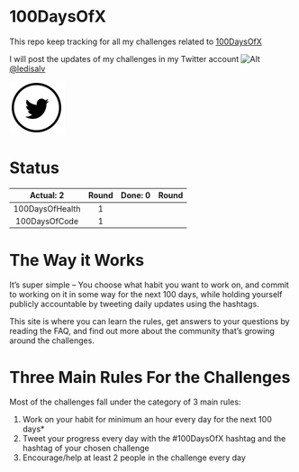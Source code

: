 # 100DaysOfX

This repo keep tracking for all my challenges related to [100DaysOfX](https://www.100daysofx.com/)

I will post the updates of my challenges in my Twitter account ![Alt](/ledisalvo/100DaysOfX/blob/master/icons/twitter_logo.png?raw=true) [@ledisalv](https://twitter.com/ledisalv)


![enter image description here](https://github.com/ledisalvo/100DaysOfX/blob/master/icons/twitter_logo.png)

# Status
| Actual: 2 | Round | Done: 0 | Round |
|:----------:|:--------:|:---------:|:--------:| 
| 100DaysOfHealth| 1 |  |  |
| 100DaysOfCode| 1 |  |  | 

# The Way it Works
It’s super simple – You choose what habit you want to work on, and commit to working on it in some way for the next 100 days, while holding yourself publicly accountable by tweeting daily updates using the hashtags.

This site is where you can learn the rules, get answers to your questions by reading the FAQ, and find out more about the community that’s growing around the challenges.

# Three Main Rules For the Challenges
Most of the challenges fall under the category of 3 main rules:

1.  Work on your habit for minimum an hour every day for the next 100 days*
2.  Tweet your progress every day with the #100DaysOfX hashtag and the hashtag of your chosen challenge
3.  Encourage/help at least 2 people in the challenge every day
<!--stackedit_data:
eyJoaXN0b3J5IjpbLTE3ODk4MzA4NzksMTc4ODE1MzUwMl19
-->